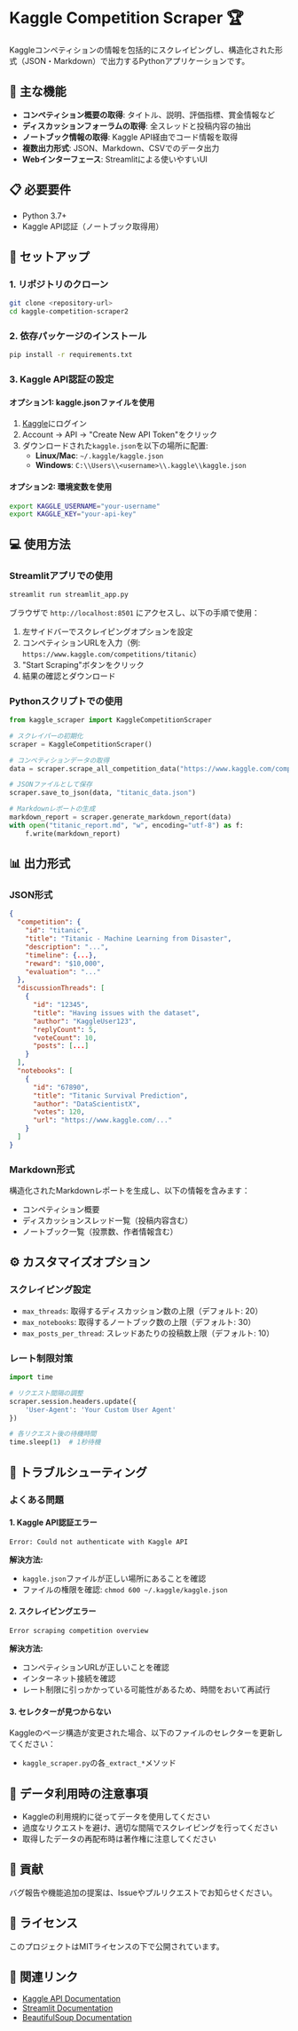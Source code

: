 # Kaggle Competition Scraper 🏆

Kaggleコンペティションの情報を包括的にスクレイピングし、構造化された形式（JSON・Markdown）で出力するPythonアプリケーションです。

## 🌟 主な機能

- **コンペティション概要の取得**: タイトル、説明、評価指標、賞金情報など
- **ディスカッションフォーラムの取得**: 全スレッドと投稿内容の抽出
- **ノートブック情報の取得**: Kaggle API経由でコード情報を取得
- **複数出力形式**: JSON、Markdown、CSVでのデータ出力
- **Webインターフェース**: Streamlitによる使いやすいUI

## 📋 必要要件

- Python 3.7+
- Kaggle API認証（ノートブック取得用）

## 🚀 セットアップ

### 1. リポジトリのクローン

```bash
git clone <repository-url>
cd kaggle-competition-scraper2
```

### 2. 依存パッケージのインストール

```bash
pip install -r requirements.txt
```

### 3. Kaggle API認証の設定

#### オプション1: kaggle.jsonファイルを使用

1. [Kaggle](https://www.kaggle.com)にログイン
2. Account → API → "Create New API Token"をクリック
3. ダウンロードされた`kaggle.json`を以下の場所に配置:
   - **Linux/Mac**: `~/.kaggle/kaggle.json`
   - **Windows**: `C:\\Users\\<username>\\.kaggle\\kaggle.json`

#### オプション2: 環境変数を使用

```bash
export KAGGLE_USERNAME="your-username"
export KAGGLE_KEY="your-api-key"
```

## 💻 使用方法

### Streamlitアプリでの使用

```bash
streamlit run streamlit_app.py
```

ブラウザで `http://localhost:8501` にアクセスし、以下の手順で使用：

1. 左サイドバーでスクレイピングオプションを設定
2. コンペティションURLを入力（例: `https://www.kaggle.com/competitions/titanic`）
3. "Start Scraping"ボタンをクリック
4. 結果の確認とダウンロード

### Pythonスクリプトでの使用

```python
from kaggle_scraper import KaggleCompetitionScraper

# スクレイパーの初期化
scraper = KaggleCompetitionScraper()

# コンペティションデータの取得
data = scraper.scrape_all_competition_data("https://www.kaggle.com/competitions/titanic")

# JSONファイルとして保存
scraper.save_to_json(data, "titanic_data.json")

# Markdownレポートの生成
markdown_report = scraper.generate_markdown_report(data)
with open("titanic_report.md", "w", encoding="utf-8") as f:
    f.write(markdown_report)
```

## 📊 出力形式

### JSON形式

```json
{
  "competition": {
    "id": "titanic",
    "title": "Titanic - Machine Learning from Disaster",
    "description": "...",
    "timeline": {...},
    "reward": "$10,000",
    "evaluation": "..."
  },
  "discussionThreads": [
    {
      "id": "12345",
      "title": "Having issues with the dataset",
      "author": "KaggleUser123",
      "replyCount": 5,
      "voteCount": 10,
      "posts": [...]
    }
  ],
  "notebooks": [
    {
      "id": "67890",
      "title": "Titanic Survival Prediction",
      "author": "DataScientistX",
      "votes": 120,
      "url": "https://www.kaggle.com/..."
    }
  ]
}
```

### Markdown形式

構造化されたMarkdownレポートを生成し、以下の情報を含みます：

- コンペティション概要
- ディスカッションスレッド一覧（投稿内容含む）
- ノートブック一覧（投票数、作者情報含む）

## ⚙️ カスタマイズオプション

### スクレイピング設定

- `max_threads`: 取得するディスカッション数の上限（デフォルト: 20）
- `max_notebooks`: 取得するノートブック数の上限（デフォルト: 30）
- `max_posts_per_thread`: スレッドあたりの投稿数上限（デフォルト: 10）

### レート制限対策

```python
import time

# リクエスト間隔の調整
scraper.session.headers.update({
    'User-Agent': 'Your Custom User Agent'
})

# 各リクエスト後の待機時間
time.sleep(1)  # 1秒待機
```

## 🔧 トラブルシューティング

### よくある問題

#### 1. Kaggle API認証エラー

```
Error: Could not authenticate with Kaggle API
```

**解決方法:**
- `kaggle.json`ファイルが正しい場所にあることを確認
- ファイルの権限を確認: `chmod 600 ~/.kaggle/kaggle.json`

#### 2. スクレイピングエラー

```
Error scraping competition overview
```

**解決方法:**
- コンペティションURLが正しいことを確認
- インターネット接続を確認
- レート制限に引っかかっている可能性があるため、時間をおいて再試行

#### 3. セレクターが見つからない

Kaggleのページ構造が変更された場合、以下のファイルのセレクターを更新してください：

- `kaggle_scraper.py`の各`_extract_*`メソッド

## 📝 データ利用時の注意事項

- Kaggleの利用規約に従ってデータを使用してください
- 過度なリクエストを避け、適切な間隔でスクレイピングを行ってください
- 取得したデータの再配布時は著作権に注意してください

## 🤝 貢献

バグ報告や機能追加の提案は、Issueやプルリクエストでお知らせください。

## 📄 ライセンス

このプロジェクトはMITライセンスの下で公開されています。

## 🔗 関連リンク

- [Kaggle API Documentation](https://github.com/Kaggle/kaggle-api)
- [Streamlit Documentation](https://docs.streamlit.io/)
- [BeautifulSoup Documentation](https://www.crummy.com/software/BeautifulSoup/bs4/doc/)
